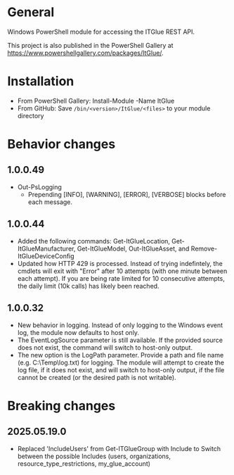 # General
Windows PowerShell module for accessing the ITGlue REST API.

This project is also published in the PowerShell Gallery at https://www.powershellgallery.com/packages/ItGlue/.

# Installation
* From PowerShell Gallery: Install-Module -Name ItGlue
* From GitHub: Save `/bin/<version>/ItGlue/<files>` to your module directory

# Behavior changes
## 1.0.0.49
- Out-PsLogging
  - Prepending [INFO], [WARNING], [ERROR], [VERBOSE] blocks before each message.
## 1.0.0.44
* Added the following commands: Get-ItGlueLocation, Get-ItGlueManufacturer, Get-ItGlueModel, Out-ItGlueAsset, and Remove-ItGlueDeviceConfig
* Updated how HTTP 429 is processed. Instead of trying indefintely, the cmdlets will exit with "Error" after 10 attempts (with one minute between each attempt). If you are being rate limited for 10 consecutive attempts, the daily limit (10k calls) has likely been reached.
## 1.0.0.32
* New behavior in logging. Instead of only logging to the Windows event log, the module now defaults to host only.
* The EventLogSource parameter is still available. If the provided source does not exist, the command will switch to host-only output.
* The new option is the LogPath parameter. Provide a path and file name (e.g. C:\Temp\log.txt) for logging. The module will attempt to create the log file, if it does not exist, and will switch to host-only output, if the file cannot be created (or the desired path is not writable).

# Breaking changes

## 2025.05.19.0
* Replaced 'IncludeUsers' from Get-ITGlueGroup with Include to Switch between the possible Includes (users, organizations, resource_type_restrictions, my_glue_account)